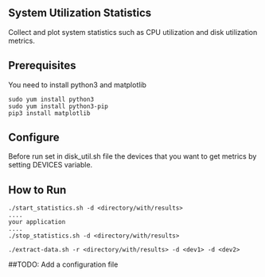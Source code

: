 ## System Utilization Statistics

Collect and plot system statistics such as CPU utilization and disk utilization
metrics.

## Prerequisites
You need to install python3 and matplotlib
```
sudo yum install python3
sudo yum install python3-pip
pip3 install matplotlib
```

## Configure
Before run set in disk_util.sh file the devices that you want to get metrics by
setting DEVICES variable.

## How to Run
```
./start_statistics.sh -d <directory/with/results>
....
your application
....
./stop_statistics.sh -d <directory/with/results>

./extract-data.sh -r <directory/with/results> -d <dev1> -d <dev2>

```

##TODO:
Add a configuration file

